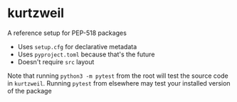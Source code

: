 # kurtzweil

A reference setup for PEP-518 packages

* Uses `setup.cfg` for declarative metadata
* Uses `pyproject.toml` because that's the future
* Doesn't require `src` layout

Note that running `python3 -m pytest` from the root will test the source code in `kurtzweil`. Running `pytest` from elsewhere may test your installed version of the package

